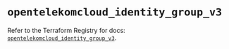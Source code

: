 # `opentelekomcloud_identity_group_v3`

Refer to the Terraform Registry for docs: [`opentelekomcloud_identity_group_v3`](https://registry.terraform.io/providers/opentelekomcloud/opentelekomcloud/1.36.41/docs/resources/identity_group_v3).
